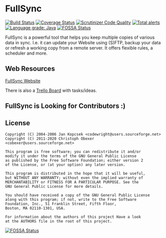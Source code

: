 # FullSync

[![Build Status](https://travis-ci.org/fullsync/fullsync.svg?branch=master)](https://travis-ci.org/fullsync/fullsync)
[![Coverage Status](https://coveralls.io/repos/github/fullsync/fullsync/badge.svg?branch=master)](https://coveralls.io/github/fullsync/fullsync?branch=master)
[![Scrutinizer Code Quality](https://scrutinizer-ci.com/g/fullsync/fullsync/badges/quality-score.png?b=master)](https://scrutinizer-ci.com/g/fullsync/fullsync/?branch=master)
[![Total alerts](https://img.shields.io/lgtm/alerts/g/fullsync/fullsync.svg?logo=lgtm&logoWidth=18)](https://lgtm.com/projects/g/fullsync/fullsync/alerts/)
[![Language grade: Java](https://img.shields.io/lgtm/grade/java/g/fullsync/fullsync.svg?logo=lgtm&logoWidth=18)](https://lgtm.com/projects/g/fullsync/fullsync/context:java)
[![FOSSA Status](https://app.fossa.com/api/projects/git%2Bgithub.com%2Ffullsync%2Ffullsync.svg?type=shield)](https://app.fossa.com/projects/git%2Bgithub.com%2Ffullsync%2Ffullsync?ref=badge_shield)

FullSync is a powerful tool that helps you keep multiple copies of various data in sync. I.e. it can update your Website using (S)FTP, backup your data or refresh a working copy from a remote server. It offers flexible rules, a scheduler and more.

## Web Resources

[FullSync Website](https://fullsync.sourceforge.io/)

There is also a [Trello Board](https://trello.com/b/lPhIU2kZ/fullsync) with tasks/ideas.

## FullSync is Looking for Contributors :)

## License

```text
Copyright (C) 2004-2006 Jan Kopcsek <codewright@users.sourceforge.net>
Copyright (C) 2011-2020 Christoph Obexer <cobexer@users.sourceforge.net>

This program is free software; you can redistribute it and/or
modify it under the terms of the GNU General Public License
as published by the Free Software Foundation; either version 2
of the License, or (at your option) any later version.

This program is distributed in the hope that it will be useful,
but WITHOUT ANY WARRANTY; without even the implied warranty of
MERCHANTABILITY or FITNESS FOR A PARTICULAR PURPOSE. See the
GNU General Public License for more details.

You should have received a copy of the GNU General Public License
along with this program; if not, write to the Free Software
Foundation, Inc., 51 Franklin Street, Fifth Floor,
Boston, MA 02110-1301, USA.

For information about the authors of this project Have a look
at the AUTHORS file in the root of this project.
```


[![FOSSA Status](https://app.fossa.com/api/projects/git%2Bgithub.com%2Ffullsync%2Ffullsync.svg?type=large)](https://app.fossa.com/projects/git%2Bgithub.com%2Ffullsync%2Ffullsync?ref=badge_large)